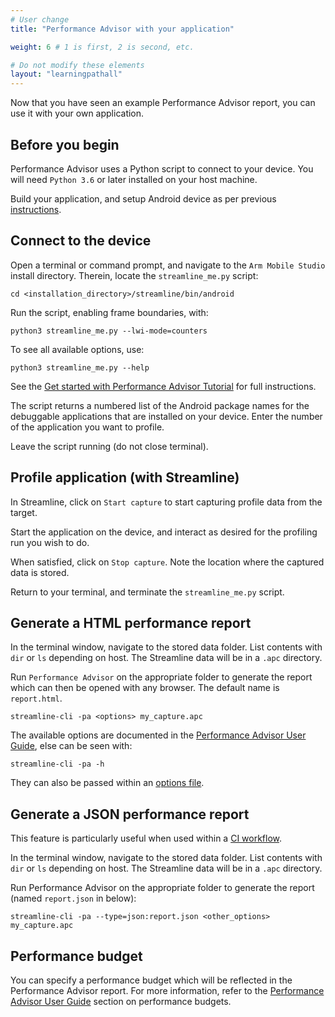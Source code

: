 ```yaml
---
# User change
title: "Performance Advisor with your application"

weight: 6 # 1 is first, 2 is second, etc.

# Do not modify these elements
layout: "learningpathall"
---
```

Now that you have seen an example Performance Advisor report, you can use it with your own application.

## Before you begin

Performance Advisor uses a Python script to connect to your device. You will need `Python 3.6` or later installed on your host machine.

Build your application, and setup Android device as per previous [instructions](../streamline).

## Connect to the device

Open a terminal or command prompt, and navigate to the `Arm Mobile Studio` install directory. Therein, locate the `streamline_me.py` script:

```console
cd <installation_directory>/streamline/bin/android
```
Run the script, enabling frame boundaries, with:
```console
python3 streamline_me.py --lwi-mode=counters
```

To see all available options, use:
```console
python3 streamline_me.py --help
```
See the [Get started with Performance Advisor Tutorial](https://developer.arm.com/documentation/102478/latest/Run-the-streamline-me-py-script) for full instructions.

The script returns a numbered list of the Android package names for the debuggable applications that are installed on your device. Enter the number of the application you want to profile.

Leave the script running (do not close terminal).

## Profile application (with Streamline)

In Streamline, click on `Start capture` to start capturing profile data from the target.

Start the application on the device, and interact as desired for the profiling run you wish to do.

When satisfied, click on `Stop capture`. Note the location where the captured data is stored.

Return to your terminal, and terminate the `streamline_me.py` script.

## Generate a HTML performance report

In the terminal window, navigate to the stored data folder. List contents with `dir` or `ls` depending on host. The Streamline data will be in a `.apc` directory.

Run `Performance Advisor` on the appropriate folder to generate the report which can then be opened with any browser. The default name is `report.html`.
```console
streamline-cli -pa <options> my_capture.apc
```
The available options are documented in the [Performance Advisor User Guide](https://developer.arm.com/documentation/102009/latest/Command-line-options/The-pa-command), else can be seen with:
```console
streamline-cli -pa -h
```
They can also be passed within an [options file](https://developer.arm.com/documentation/102009/latest/Command-line-options/The-pa-command/pa-command-line-options-file).

## Generate a JSON performance report

This feature is particularly useful when used within a [CI workflow](https://developer.arm.com/documentation/102543).

In the terminal window, navigate to the stored data folder. List contents with `dir` or `ls` depending on host. The Streamline data will be in a `.apc` directory.

Run Performance Advisor on the appropriate folder to generate the report (named `report.json` in below):
```console
streamline-cli -pa --type=json:report.json <other_options> my_capture.apc
```

## Performance budget

You can specify a performance budget which will be reflected in the Performance Advisor report. For more information, refer to the [Performance Advisor User Guide](https://developer.arm.com/documentation/102009/latest/Quick-start-guide/Setting-performance-budgets) section on performance budgets.
